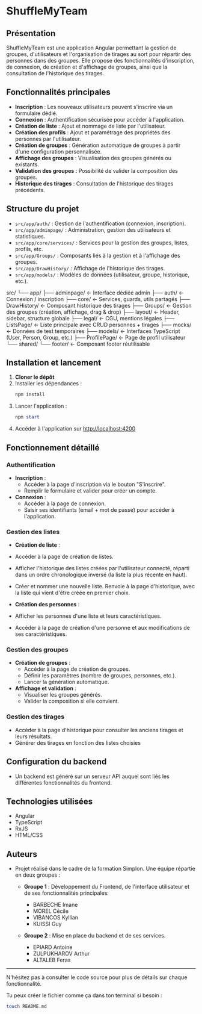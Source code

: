 # ShuffleMyTeam

## Présentation

ShuffleMyTeam est une application Angular permettant la gestion de groupes, d'utilisateurs et l'organisation de tirages au sort pour répartir des personnes dans des groupes. Elle propose des fonctionnalités d'inscription, de connexion, de création et d'affichage de groupes, ainsi que la consultation de l'historique des tirages.

## Fonctionnalités principales

- **Inscription** : Les nouveaux utilisateurs peuvent s'inscrire via un formulaire dédié.
- **Connexion** : Authentification sécurisée pour accéder à l'application.
- **Création de liste** : Ajout et nommage de liste par l'utilisateur.
- **Création des profils** : Ajout et paramétrage des propriétés des personnes par l'utilisateur.
- **Création de groupes** : Génération automatique de groupes à partir d'une configuration personnalisée.
- **Affichage des groupes** : Visualisation des groupes générés ou existants.
- **Validation des groupes** : Possibilité de valider la composition des groupes.
- **Historique des tirages** : Consultation de l'historique des tirages précédents.

## Structure du projet

- `src/app/auth/` : Gestion de l'authentification (connexion, inscription).
- `src/app/adminpage/` : Administration, gestion des utilisateurs et statistiques.
- `src/app/core/services/` : Services pour la gestion des groupes, listes, profils, etc.
- `src/app/Groups/` : Composants liés à la gestion et à l'affichage des groupes.
- `src/app/DrawHistory/` : Affichage de l'historique des tirages.
- `src/app/models/` : Modèles de données (utilisateur, groupe, historique, etc.).

src/
└── app/
    ├── adminpage/            ← Interface dédiée admin
    ├── auth/                 ← Connexion / inscription
    ├── core/                 ← Services, guards, utils partagés
    ├── DrawHistory/          ← Composant historique des tirages
    ├── Groups/               ← Gestion des groupes (création, affichage, drag & drop)
    ├── layout/               ← Header, sidebar, structure globale
    ├── legal/                ← CGU, mentions légales
    ├── ListsPage/            ← Liste principale avec CRUD personnes + tirages
    ├── mocks/                ← Données de test temporaires
    ├── models/               ← Interfaces TypeScript (User, Person, Group, etc.)
    ├── ProfilePage/          ← Page de profil utilisateur
    └── shared/
        └── footer/           ← Composant footer réutilisable

## Installation et lancement

1. **Cloner le dépôt**
2. Installer les dépendances :
   ```powershell
   npm install
   ```
3. Lancer l'application :
   ```powershell
   npm start
   ```
4. Accéder à l'application sur [http://localhost:4200](http://localhost:4200)

## Fonctionnement détaillé

### Authentification

- **Inscription** :
  - Accéder à la page d'inscription via le bouton "S'inscrire".
  - Remplir le formulaire et valider pour créer un compte.
- **Connexion** :
  - Accéder à la page de connexion.
  - Saisir ses identifiants (email + mot de passe) pour accéder à l'application.

### Gestion des listes

- **Création de liste** :
- Accéder à la page de création de listes.
- Afficher l'historique des listes créées par l'utilisateur connecté, réparti dans un ordre chronologique inversé (la liste la plus récente en haut).
- Créer et nommer une nouvelle liste. Renvoie à la page d'historique, avec la liste qui vient d'être créée en premier choix.

- **Création des personnes** :
- Afficher les personnes d'une liste et leurs caractéristiques.
- Accéder à la page de création d'une personne et aux modifications de ses caractéristiques.

### Gestion des groupes

- **Création de groupes** :
  - Accéder à la page de création de groupes.
  - Définir les paramètres (nombre de groupes, personnes, etc.).
  - Lancer la génération automatique.
- **Affichage et validation** :
  - Visualiser les groupes générés.
  - Valider la composition si elle convient.

### Gestion des tirages

- Accéder à la page d'historique pour consulter les anciens tirages et leurs résultats.
- Générer des tirages en fonction des listes choisies

## Configuration du backend

- Un backend est généré sur un serveur API auquel sont liés les différentes fonctionnalités du frontend.

## Technologies utilisées

- Angular
- TypeScript
- RxJS
- HTML/CSS

## Auteurs


- Projet réalisé dans le cadre de la formation Simplon.
  Une équipe répartie en deux groupes :
  
  - **Groupe 1** : Développement du Frontend, de l'interface utilisateur et de ses fonctionnalités principales:
    - BARBECHE Imane
    - MOREL Cécile
    - VIBANCOS Kyllian
    - KUISSI Guy
      
  - **Groupe 2** : Mise en place du backend et de ses services.
    - EPIARD Antoine
    - ZULPUKHAROV Arthur
    - ALTALEB Feras

---

N'hésitez pas à consulter le code source pour plus de détails sur chaque fonctionnalité.


Tu peux créer le fichier comme ça dans ton terminal si besoin :

```bash
touch README.md
